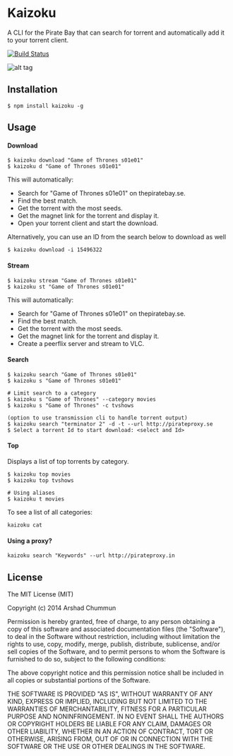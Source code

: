 Kaizoku
===
A CLI for the Pirate Bay that can search for torrent and automatically add it to your torrent client.

[![Build Status](https://travis-ci.org/arshad/kaizoku.svg?branch=master)](https://travis-ci.org/arshad/kaizoku)

![alt tag](https://raw.githubusercontent.com/arshad/kaizoku/master/screenshot.png)

Installation
--------------

    $ npm install kaizoku -g

Usage
--------------

#### Download

    $ kaizoku download "Game of Thrones s01e01"
    $ kaizoku d "Game of Thrones s01e01"

This will automatically:

* Search for "Game of Thrones s01e01" on thepiratebay.se.
* Find the best match.
* Get the torrent with the most seeds.
* Get the magnet link for the torrent and display it.
* Open your torrent client and start the download.

Alternatively, you can use an ID from the search below to download as well

    $ kaizoku download -i 15496322

#### Stream

    $ kaizoku stream "Game of Thrones s01e01"
    $ kaizoku st "Game of Thrones s01e01"

This will automatically:

* Search for "Game of Thrones s01e01" on thepiratebay.se.
* Find the best match.
* Get the torrent with the most seeds.
* Get the magnet link for the torrent and display it.
* Create a peerflix server and stream to VLC.

#### Search

    $ kaizoku search "Game of Thrones s01e01"
    $ kaizoku s "Game of Thrones s01e01"

    # Limit search to a category
    $ kaizoku s "Game of Thrones" --category movies
    $ kaizoku s "Game of Thrones" -c tvshows

    (option to use transmission cli to handle torrent output)
    $ kaizoku search "terminator 2" -d -t --url http://pirateproxy.se
    $ Select a torrent Id to start download: <select and Id>

#### Top
Displays a list of top torrents by category.

    $ kaizoku top movies
    $ kaizoku top tvshows

    # Using aliases
    $ kaizoku t movies

To see a list of all categories:

    kaizoku cat

#### Using a proxy?

    kaizoku search "Keywords" --url http://pirateproxy.in

License
--------------

The MIT License (MIT)

Copyright (c) 2014 Arshad Chummun

Permission is hereby granted, free of charge, to any person obtaining a copy
of this software and associated documentation files (the "Software"), to deal
in the Software without restriction, including without limitation the rights
to use, copy, modify, merge, publish, distribute, sublicense, and/or sell
copies of the Software, and to permit persons to whom the Software is
furnished to do so, subject to the following conditions:

The above copyright notice and this permission notice shall be included in all
copies or substantial portions of the Software.

THE SOFTWARE IS PROVIDED "AS IS", WITHOUT WARRANTY OF ANY KIND, EXPRESS OR
IMPLIED, INCLUDING BUT NOT LIMITED TO THE WARRANTIES OF MERCHANTABILITY,
FITNESS FOR A PARTICULAR PURPOSE AND NONINFRINGEMENT. IN NO EVENT SHALL THE
AUTHORS OR COPYRIGHT HOLDERS BE LIABLE FOR ANY CLAIM, DAMAGES OR OTHER
LIABILITY, WHETHER IN AN ACTION OF CONTRACT, TORT OR OTHERWISE, ARISING FROM,
OUT OF OR IN CONNECTION WITH THE SOFTWARE OR THE USE OR OTHER DEALINGS IN THE
SOFTWARE.

